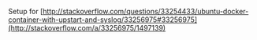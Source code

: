 Setup for 
[http://stackoverflow.com/questions/33254433/ubuntu-docker-container-with-upstart-and-syslog/33256975#33256975](http://stackoverflow.com/a/33256975/1497139)